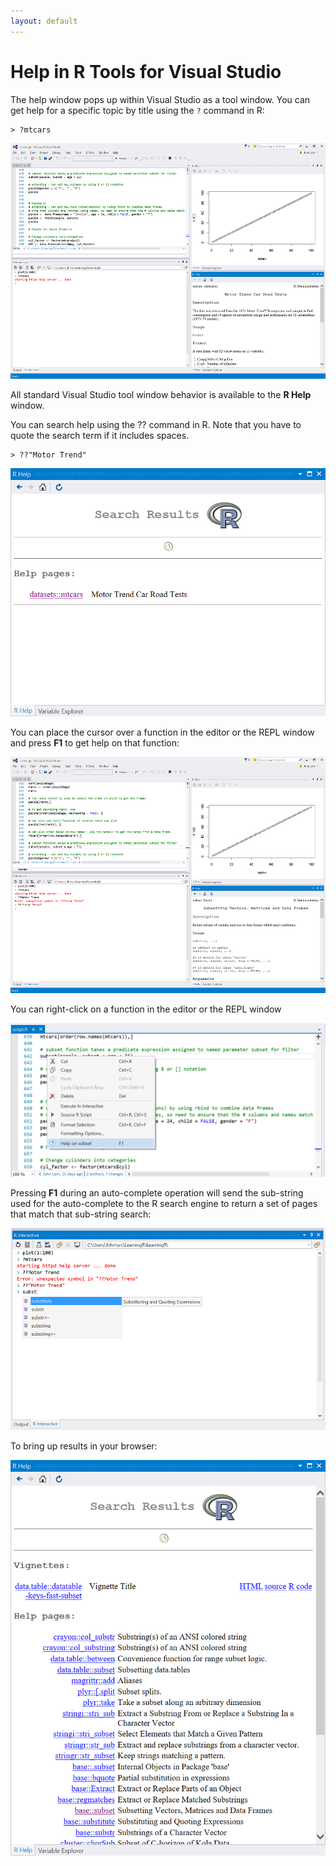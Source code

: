 ```yaml
---
layout: default
---
```


# Help in R Tools for Visual Studio

The help window pops up within Visual Studio as a tool window. You can get help for a specific topic by title using the `?` command in R:

	> ?mtcars

![Help window](./media/RTVS-Help-window.png)


All standard Visual Studio tool window behavior is available to the **R Help** window.

You can search help using the ?? command in R. Note that you have to quote the search term if it includes spaces.

	> ??"Motor Trend"

![Help search](./media/RTVS-Help-search.png)


You can place the cursor over a function in the editor or the REPL window and press **F1** to get help on that function:

![Help F1](./media/RTVS-Help-F1.png)
 
You can right-click on a function in the editor or the REPL window

![Help right click](./media/RTVS-Help-right-click.png)
 
Pressing **F1** during an auto-complete operation will send the sub-string used for the auto-complete to the R search engine to return a set of pages that match that sub-string search:

![Help auto-complete](./media/RTVS-Help-auto-complete.png)

To bring up results in your browser:

![Help auto-complete results](./media/RTVS-Help-auto-complete-results.png
)
